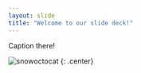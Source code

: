 ```yaml
---
layout: slide
title: "Welcome to our slide deck!"
---
```


Caption there!

![snowoctocat](https://octodex.github.com/images/snowoctocat.png)
{: .center}
